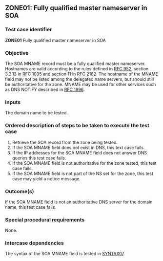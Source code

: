 ## ZONE01: Fully qualified master nameserver in SOA

### Test case identifier
**ZONE01** Fully qualified master nameserver in SOA

### Objective

The SOA MNAME record must be a fully qualified master nameserver.
Hostnames are valid according to the
rules defined in [RFC 952](http://tools.ietf.org/html/rfc952),
section 3.3.13 in [RFC 1035](http://tools.ietf.org/html/rfc1035)
and section 11 in [RFC 2182](http://tools.ietf.org/html/rfc2181#section-11).
The hostname of the MNAME field may not be listed among the delegated
name servers, but should still be authoritative for the zone. MNAME may
be used for other services such as DNS NOTIFY described in
[RFC 1996](http://tools.ietf.org/html/rfc1996).

### Inputs

The domain name to be tested.

### Ordered description of steps to be taken to execute the test case

1. Retrieve the SOA record from the zone being tested.
2. If the SOA MNAME field does not exist in DNS, this text case fails.
3. If the IP addresses for the SOA MNAME field does not answer DNS queries
   this test case fails.
4. If the SOA MNAME field is not authoritative for the zone tested,
   this test case fails.
5. If the SOA MNAME field is not part of the NS set for the zone, this
   test case may yield a notice message.

### Outcome(s)

If the SOA MNAME field is not an authoritative DNS server for the domain name,
this test case fails.

### Special procedural requirements

None.

### Intercase dependencies

The syntax of the SOA MNAME field is tested in [SYNTAX07](../Syntax-TP/syntax07.md).
